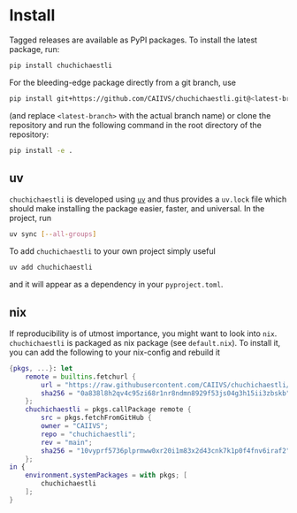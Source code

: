 # Install

Tagged releases are available as PyPI packages. To install the latest
package, run:

```bash
pip install chuchichaestli
```

For the bleeding-edge package directly from a git branch, use
```bash
pip install git+https://github.com/CAIIVS/chuchichaestli.git@<latest-branch>
```

(and replace `<latest-branch>` with the actual branch name) or clone
the repository and run the following command in the root directory of
the repository:

```bash
pip install -e .
```


## uv

`chuchichaestli` is developed using [`uv`](https://docs.astral.sh/uv/)
and thus provides a `uv.lock` file which should make installing the
package easier, faster, and universal. In the project, run

```bash
uv sync [--all-groups]
```

To add `chuchichaestli` to your own project simply useful
```bash
uv add chuchichaestli
```
and it will appear as a dependency in your `pyproject.toml`.


## nix

If reproducibility is of utmost importance, you might want to look
into `nix`. `chuchichaestli` is packaged as nix package (see
`default.nix`). To install it, you can add the following to your 
nix-config and rebuild it

```nix
{pkgs, ...}: let
	remote = builtins.fetchurl {
		url = "https://raw.githubusercontent.com/CAIIVS/chuchichaestli/refs/heads/main/default.nix";
		sha256 = "0a838l8h2qv4c95zi68r1nr8ndmn8929f53js04g3h15ii3zbskb";
	};
	chuchichaestli = pkgs.callPackage remote {
		src = pkgs.fetchFromGitHub {
		owner = "CAIIVS";
		repo = "chuchichaestli";
		rev = "main";
		sha256 = "10vyprf5736plprmww0xr20i1m83x2d43cnk7k1p0f4fnv6iraf2";
	};
in {
	environment.systemPackages = with pkgs; [
		chuchichaestli
	];
}
```
